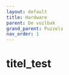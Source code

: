 ```yaml
---
layout: default
title: Hardware
parent: De vuilbak
grand_parent: Puzzels
nav_order: 1
---
```

# titel_test